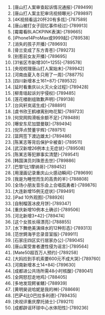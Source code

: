 
1. [唐山打人案审查起诉情况通报]-[789499]
1. [唐山打人案主犯审讯视频曝光]-[789897]
1. [4K视频看运20歼20有多炫]-[787589]
1. [唐山被打女子回忆事件经过]-[789913]
1. [霉霉看BLACKPINK表演]-[789665]
1. [iPhone14ProMax或9999起]-[789538]
1. [消失的孩子开播]-[789693]
1. [骨兰变成了东方青苍]-[789273]
1. [别惹前女友开播]-[789695]
1. [31省区市新增301+1255]-[789578]
1. [央视梳理唐山打人案始末]-[789942]
1. [河南由夏入冬只用了一周]-[788775]
1. [四川新增本土161+87]-[789532]
1. [延时看重庆以火灭火全过程]-[789428]
1. [柳青瑶起诉刘宇侵权]-[789485]
1. [莲花楼剧组致歉声明]-[789138]
1. [台风轩岚诺生成]-[788891]
1. [虞书欣王鹤棣离别吻花絮]-[789723]
1. [何炅网购滑板余额不足]-[789489]
1. [曝安东尼加盟曼联]-[789494]
1. [倪萍点赞董宇辉]-[789751]
1. [篮网签下渡边雄太]-[789486]
1. [陈某志等背后保护伞被查]-[789511]
1. [武汉新增26例本土无症状]-[789508]
1. [陈某志等犯罪事实清楚]-[789541]
1. [韩国演员刘珠恩去世]-[789886]
1. [巴黎1比1摩纳哥]-[789452]
1. [用漫画记录重庆山火感动瞬间]-[789699]
1. [我是为睡觉而生的高贵的羊]-[788808]
1. [全场小朋友音乐会上合唱孤勇者]-[789876]
1. [大连新增15例无症状]-[789491]
1. [iPad 10外观图]-[788926]
1. [自制榴莲冰皮月饼]-[789347]
1. [重庆新增10例本土确诊]-[789506]
1. [河北新增3+42]-[789474]
1. [这个女孩长得漂亮]-[788855]
1. [水下舞绝美演绎水的12种形态]-[789313]
1. [范世錡海芋恋录音室版]-[789911]
1. [石家庄四区实行居家办公]-[789045]
1. [唐山案受害者遭性侵为谣言]-[789564]
1. [Mate50超百万人预约]-[789258]
1. [大妈捡到手机索要600元不成大哭]-[789760]
1. [河南新增本土14+84]-[789630]
1. [成都进公共场所需48小时核酸]-[789041]
1. [全网怒怼走地鸡]-[788405]
1. [多地发现鳄雀鳝]-[788939]
1. [黄明昊说哈妮是我的神]-[788669]
1. [巴萨4比0巴拉多利德]-[789435]
1. [央视评重庆摩托骑士]-[789211]
1. [成都辟谣环球中心水体阳性]-[789236]